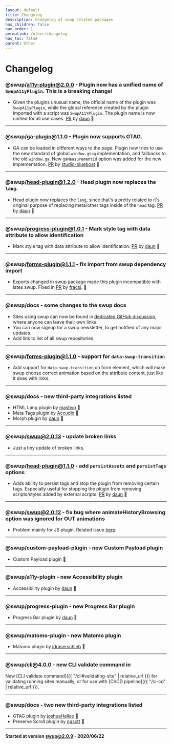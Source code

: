 ```yaml
---
layout: default
title: Changelog
description: Changelog of swup related packages
has_children: false
nav_order: 1
permalink: /other/changelog
has_toc: false
parent: Other
---
```


# Changelog

### @swup/a11y-plugin@2.0.0 - Plugin now has a unified name of `SwupA11yPlugin`. **This is a breaking change!**
* Given the plugins unusual name, the official name of the plugin was `SwupA11yPlugin`, while the global reference created by the plugin imported with a script was `SwupA11YPlugin`. The plugin name is now unified for all use cases. [PR](https://github.com/swup/a11y-plugin/pull/4) by [daun](https://github.com/daun) 👏

---

### @swup/ga-plugin@1.1.0 - Plugin now supports GTAG.
* GA can be loaded in different ways to the page. Plugin now tries to use the new standard of global `window.gtag` implementation, and fallbacks to the old `window.ga`. New `gaMeasurementId` option was added for the new implementation. [PR](https://github.com/swup/ga-plugin/pull/4) by [studio-blueboat](https://github.com/studio-blueboat) 👏

---

### @swup/head-plugin@1.2.0 - Head plugin now replaces the `lang`. 
* Head plugin now replaces the `lang`, since that's a pretty related to it's original purpose of replacing meta/other tags inside of the `head` tag. [PR](https://github.com/swup/head-plugin/pull/10) by [daun](https://github.com/daun) 👏

---

### @swup/progress-plugin@1.0.1 - Mark style tag with data attribute to allow identification
* Mark style tag with data attribute to allow identification. [PR](https://github.com/swup/head-plugin/pull/11) by [daun](https://github.com/daun) 👏

---

### @swup/forms-plugin@1.1.1 - fix import from swup dependency import
* Exports changed in swup package made this plugin incompatible with lates swup. Fixed in [PR](https://github.com/swup/forms-plugin/pull/13) by [fracsi](https://github.com/fracsi). 👏

---

### @swup/docs - some changes to the swup docs 
* Sites using swup can now be found in [dedicated GitHub discussion](https://github.com/swup/swup/discussions/333), where anyone can leave their own links.
* You can now signup for a swup newsletter, to get notified of any major updates. 
* Add link to list of all swup repositories.

---

### @swup/forms-plugin@1.1.0 - support for `data-swup-transition`
* Add support for `data-swup-transition` on form element, which will make swup choose correct animation based on the attribute content, just like it does with links.

---

### @swup/docs - new third-party integrations listed 
* HTML Lang plugin by [mashvp](https://github.com/mashvp) 👏
* Meta Tags plugin by [Accudio](https://github.com/Accudio) 👏
* Morph plugin by [daun](https://github.com/daun) 👏

---

### @swup/swup@2.0.13 - update broken links
* Just a tiny update of broken links. 

---

### @swup/head-plugin@1.1.0 - add `persistAssets` and `persistTags` options
* Adds ability to persist tags and stop the plugin from removing certain tags. Especially useful for stopping the plugin from removing scripts/styles added by external scripts. [PR](https://github.com/swup/head-plugin/pull/11) by [daun](https://github.com/daun) 👏

---

### @swup/swup@2.0.12 - fix bug where animateHistoryBrowsing option was ignored for OUT animations
* Problem mainly for JS plugin. Related issue [here](https://github.com/swup/swup/issues/264). 

---

### @swup/custom-payload-plugin - new Custom Payload plugin
* Custom Payload plugin 🎉

---

### @swup/a11y-plugin - new Accessibility plugin
* Accessibility plugin by [daun](https://github.com/daun) 👏

---

### @swup/progress-plugin - new Progress Bar plugin
* Progress Bar plugin by [daun](https://github.com/daun) 👏

---

### @swup/matomo-plugin - new Matomo plugin
* Matomo plugin by [jdraserschieb](https://github.com/jdraserschieb) 👏

---

### @swup/cli@4.0.0 - new CLI validate command in 
New [CLI validate command]({{ "/cli#validating-site" | relative_url }}) for validating running sites manually, or for use with [CI/CD pipeline]({{ "/ci-cd" | relative_url }}).

---

### @swup/docs - two new third-party integrations listed 
* GTAG plugin by [joshuaHallee](https://github.com/joshuaHallee) 👏
* Preserve Scroll plugin by [ngsctt](https://github.com/ngsctt) 👏

---

**Started at version swup@2.0.9 - 2020/06/22**


